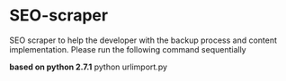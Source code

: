 # SEO-scraper
SEO scraper to help the developer  with the backup process and content implementation.
Please run the following command sequentially

**based on python 2.7.1**
python urlimport.py
